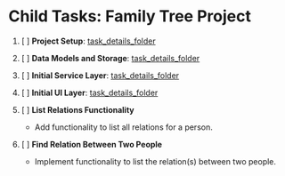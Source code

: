 # Child Tasks: Family Tree Project

1. [ ] **Project Setup**: [task_details_folder](project_setup)

2. [ ] **Data Models and Storage**: [task_details_folder](data_models_and_storage)

3. [ ] **Initial Service Layer**: [task_details_folder](initial_service_layer)

4. [ ] **Initial UI Layer**: [task_details_folder](initial_ui_layer)

5. [ ] **List Relations Functionality**
   - Add functionality to list all relations for a person.

6. [ ] **Find Relation Between Two People**
   - Implement functionality to list the relation(s) between two people.